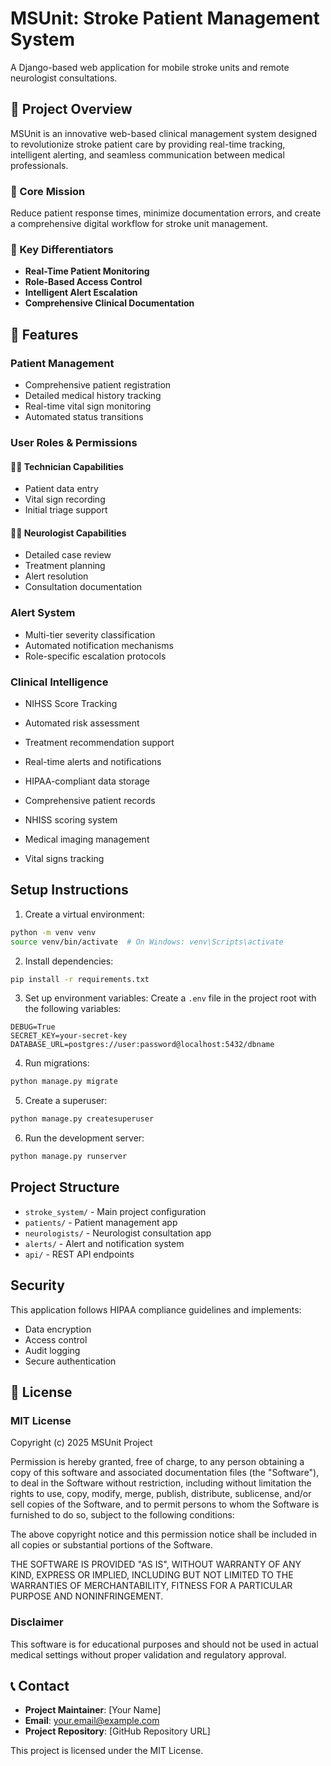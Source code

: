 # MSUnit: Stroke Patient Management System

A Django-based web application for mobile stroke units and remote neurologist consultations.


## 🏥 Project Overview

MSUnit is an innovative web-based clinical management system designed to revolutionize stroke patient care by providing real-time tracking, intelligent alerting, and seamless communication between medical professionals.

### 🎯 Core Mission
Reduce patient response times, minimize documentation errors, and create a comprehensive digital workflow for stroke unit management.

### 🌟 Key Differentiators
- **Real-Time Patient Monitoring**
- **Role-Based Access Control**
- **Intelligent Alert Escalation**
- **Comprehensive Clinical Documentation**

## 🚀 Features

### Patient Management
- Comprehensive patient registration
- Detailed medical history tracking
- Real-time vital sign monitoring
- Automated status transitions

### User Roles & Permissions
#### 👩‍⚕️ Technician Capabilities
- Patient data entry
- Vital sign recording
- Initial triage support

#### 👨‍⚕️ Neurologist Capabilities
- Detailed case review
- Treatment planning
- Alert resolution
- Consultation documentation

### Alert System
- Multi-tier severity classification
- Automated notification mechanisms
- Role-specific escalation protocols

### Clinical Intelligence
- NIHSS Score Tracking
- Automated risk assessment
- Treatment recommendation support


- Real-time alerts and notifications
- HIPAA-compliant data storage
- Comprehensive patient records
- NHISS scoring system
- Medical imaging management
- Vital signs tracking

## Setup Instructions

1. Create a virtual environment:
```bash
python -m venv venv
source venv/bin/activate  # On Windows: venv\Scripts\activate
```

2. Install dependencies:
```bash
pip install -r requirements.txt
```

3. Set up environment variables:
Create a `.env` file in the project root with the following variables:
```
DEBUG=True
SECRET_KEY=your-secret-key
DATABASE_URL=postgres://user:password@localhost:5432/dbname
```

4. Run migrations:
```bash
python manage.py migrate
```

5. Create a superuser:
```bash
python manage.py createsuperuser
```

6. Run the development server:
```bash
python manage.py runserver
```

## Project Structure

- `stroke_system/` - Main project configuration
- `patients/` - Patient management app
- `neurologists/` - Neurologist consultation app
- `alerts/` - Alert and notification system
- `api/` - REST API endpoints

## Security

This application follows HIPAA compliance guidelines and implements:
- Data encryption
- Access control
- Audit logging
- Secure authentication

## 📄 License

### MIT License

Copyright (c) 2025 MSUnit Project

Permission is hereby granted, free of charge, to any person obtaining a copy
of this software and associated documentation files (the "Software"), to deal
in the Software without restriction, including without limitation the rights
to use, copy, modify, merge, publish, distribute, sublicense, and/or sell
copies of the Software, and to permit persons to whom the Software is
furnished to do so, subject to the following conditions:

The above copyright notice and this permission notice shall be included in all
copies or substantial portions of the Software.

THE SOFTWARE IS PROVIDED "AS IS", WITHOUT WARRANTY OF ANY KIND, EXPRESS OR
IMPLIED, INCLUDING BUT NOT LIMITED TO THE WARRANTIES OF MERCHANTABILITY,
FITNESS FOR A PARTICULAR PURPOSE AND NONINFRINGEMENT.

### Disclaimer
This software is for educational purposes and should not be used in actual
medical settings without proper validation and regulatory approval.

## 📞 Contact
- **Project Maintainer**: [Your Name]
- **Email**: your.email@example.com
- **Project Repository**: [GitHub Repository URL]

This project is licensed under the MIT License. 
